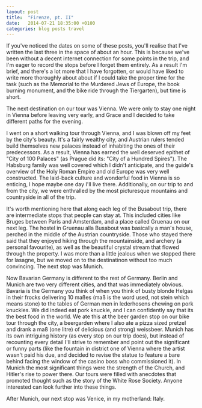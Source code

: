 ```yaml
---
layout: post
title:  "Firenze, pt. II"
date:   2014-07-21 18:35:00 +0100
categories: blog posts travel
---
```


If you've noticed the dates on some of these posts, you'll realise that I've written the last three in the space of about an hour. This is because we've been without a decent internet connection for some points in the trip, and I'm eager to record the stops before I forget them entirely. As a result I'm brief, and there's a lot more that I have forgotten, or would have liked to write more thoroughly about about if I could take the proper time for the task (such as the Memorial to the Murdered Jews of Europe, the book burning monument, and the bike ride through the Tiergarten), but time is short.

The next destination on our tour was Vienna. We were only to stay one night in Vienna before leaving very early, and Grace and I decided to take different paths for the evening.

I went on a short walking tour through Vienna, and I was blown off my feet by the city's beauty. It's a fairly wealthy city, and Austrian rulers tended build themselves new palaces instead of inhabiting the ones of their predecessors. As a result, Vienna has earned the well deserved epithet of "City of 100 Palaces" (as Prague did its: "City of a Hundred Spires"). The Habsburg family was well covered which I didn't anticipate, and the guide's overview of the Holy Roman Empire and old Europe was very well constructed. The laid-back culture and wonderful food in Vienna is so enticing, I hope maybe one day I'll live there. Additionally, on our trip to and from the city, we were enthralled by the most picturesque mountains and countryside in all of the trip.

It's worth mentioning here that along each leg of the Busabout trip, there are intermediate stops that people can stay at. This included cities like Bruges between Paris and Amsterdam, and a place called Gruenau on our next leg. The hostel in Gruenau alla Busabout was basically a man's house, perched in the middle of the Austrian countryside. Those who stayed there said that they enjoyed hiking through the mountainside, and archery (a personal favourite), as well as the beautiful crystal stream that flowed through the property. I was more than a little jealous when we stopped there for lasagne, but we moved on to the destinatinon without too much convincing. The next stop was Munich.

Now Bavarian Germany is different to the rest of Germany. Berlin and Munich are two very different cities, and that was immediately obvious. Bavaria is the Germany you think of when you think of busty blonde Helgas in their frocks delivering 10 maßes (maß is the word used, not stein which means stone) to the tables of German men in lederhosens chewing on pork knuckles. We did indeed eat pork knuckle, and I can confidently say that its the best food in the world. We ate this at the beer garden stop on our bike tour through the city, a beergarden where I also ate a pizza sized pretzel and drank a maß (one litre) of delicious (and strong) weissbeer. Munich has its own intriguing history (as every stop on our trip does), but instead of recounting every detail I'll strive to remember and point out the significant or funny parts (like the fountain in district one of Vienna where the artist wasn't paid his due, and decided to revise the statue to feature a bare behind facing the window of the casino boss who commissioned it). In Munich the most significant things were the strength of the Church, and Hitler's rise to power there. Our tours were filled with anecdotes that promoted thought such as the story of the White Rose Society. Anyone interested can look further into these things.

After Munich, our next stop was Venice, in my motherland: Italy.
